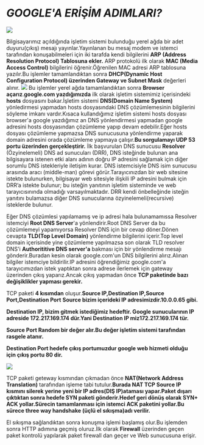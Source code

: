 # _GOOGLE'A ERİŞİM ADIMLARI?_

![](https://www.sonsuzteknoloji.com/wp-content/uploads/2018/03/google-tenor.gif)



Bilgisayarımız açıldığında işletim sistemi bulunduğu yerel ağda bir adet duyuru(çıkış) mesajı yayınlar.Yayınlanan bu mesaj modem ve istemci tarafından konuşabilmeleri  için iki tarafda kendi bilgilerini **ARP (Address Resolution Protocol) Tablosuna ekler.** ARP protokolü ilk olarak **MAC (Media Access Control)** bilgilerini öğrenir.Öğrenilen MAC adresi ARP tablosuna yazılır.Bu işlemler tamamlandıktan sonra **DHCP(Dynamic Host Configuration Protocol)  üzerinden Gateway ve Subnet Mask** değerleri alınır.
![](https://www.internetsociety.org/wp-content/uploads/2019/02/dnsprivacy1-450x339.gif)
Bu işlemler yerel ağda tamamlandıktan sonra **Browser açarız**.**google.com yazdığımızda** ilk olarak işletim sistemimiz içerisindeki **hosts** dosyasını bakar.İşletim sistemi **DNS(Domain Name System)** yönledirmesi yapmadan hosts dosyasındaki DNS çözümlemesinin bilgilerini söyleme imkanı vardır.Kısaca kullandığımız işletim sistemi  hosts dosyası browser'a google yazdığımız an DNS yönlendirmesi yapmadan google adresini hosts dosyasından çözümleme yapıp devam edebilir.Eğer hosts dosyası çözümleme yapmazsa DNS sunucusuna yönlendirme yaparak domain adresini orada çözümleme yapmaya çalışır.**Bu sorgulamayı UDP 53 portu üzerinden gerçekleştirir.**
İlk başvurulan DNS sunucusu **Resolver** (Özyinelemeli) DNS ad sunucuları (DRR), DNS isteğinde bulunan ana bilgisayara istenen etki alanı adının doğru IP adresini sağlamak için diğer sorumlu DNS istekleriyle iletişim kurar. DNS istemcisiyle DNS isim sunucusu arasında aracı (middle-man) görevi görür.Tarayıcınızdan bir web sitesine istekte bulunurken, bilgisayar web sitesiyle ilişkili IP adresini bulmak için DRR’a istekte bulunur; bu isteğin yanıtının işletim sisteminde ve web tarayıcısınında olmadığı varsayılmaktadır. DRR kendi önbelleğinde isteğin yanıtını bulamazsa diğer DNS sunucularına özyinelemeli(recursive) isteklerde bulunur.

Eğer DNS çözümlesi yapılamamış ve ip adresi hala bulunamamıssa Resolver istemciyi **Root DNS Server**'a  yönlendirir.Root DNS Server da bu çözümlemeyi yapamıyorsa Resolver DNS için bir cevap döner.Dönen cevapta **TLD(Top Level Domain)** yönlendirme bilgilerini içerir.Top level domain içerisinde yine çözümleme yapılmazsa son olarak TLD resolver DNS'i **Authorititive DNS server'a** bakması için bir yönlendirme mesajı gönderir.Buradan kesin olarak google.com'un DNS bilgilerini alırız.Alınan bilgiler istemciye bildirilir.IP adresini öğrendiğimiz google.com'a tarayıcımızdan istek yaptıktan sonra adrese ilerlemek için gateway üzerinden çıkış yaparız.Ancak çıkış yapmadan önce **TCP paketinde bazı değişiklikler yapması gerekir.**

TCP paketi **4 kısımdan** oluşur.**Source IP,Destination IP,Source Port,Destination Port**
**Source bizim içerideki IP adresimizdir.10.0.0.65 gibi.**


**Destination IP, bizim gitmek istediğimiz hedeftir. Google sunucularının IP adreside 172.217.169.174 dür.Yani Destination IP miz172.217.169.174 tür.**


**Source Port Random bir değer alır.Bu değer işletim sistemi tarafından rasgele atanır.**

**Destination Port hedefe çıkış portumuzdur google web hizmeti olduğu için çıkış portu 80 dir.**

![](https://www.grc.com/image/tcpconnect.gif)




TCP paketi geteway kısmından çıkmadan önce **NAT(Network Address Translation)** tarafından işleme tabi tutulur.**Burada NAT TCP Source IP kısmını silerek yerine yeni bir IP adres(DIŞ IP)ataması yapar.Paket dışarı çıktıktan sonra hedefe SYN paketi gönderir.Hedef geri dönüş olarak SYN+ ACK yollar.Sürecin tamamlanması için  istemci ACK paketini yollar.Bu sürece three way handshake (üçlü el sıkışma)adı verilir.**

El sıkışma sağlandıktan sonra konuşma işlemi başlamış olur.Bu işlemden sonra HTTP adımına geçmiş oluruz.İlk olarak **Firewall** üzerinden geçen paket kontrolü yapılarak paket firewall dan geçer ve Web sunucusuna erişir.
